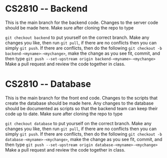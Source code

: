 # CS2810 -- Backend

This is the main branch for the backend code. Changes to the server code should be made here. Make sure after cloning the repo to type

`git checkout backend` to put yourself on the correct branch. Make any changes you like, then run `git pull`, if there are no conflicts then you can simply `git push`. If there are conflicts, then do the following `git checkout -b backend-<myname>-<mychange>`, make the change as you see fit, commit, and then type `git push --set-upstream origin backend-<myname>-<mychange>` Make a pull request and review the code together in class.

# CS2810 -- Database

This is the main branch for the front end code. Changes to the scripts that create the database should be made here. Any changes to the database should be documented as scripts so that the backend team can keep their code up to date. Make sure after cloning the repo to type

`git checkout database` to put yourself on the correct branch. Make any changes you like, then run `git pull`, if there are no conflicts then you can simply `git push`. If there are conflicts, then do the following `git checkout -b database-<myname>-<mychange>`, make the change as you see fit, commit, and then type `git push --set-upstream origin database-<myname>-<mychange>` Make a pull request and review the code together in class.

